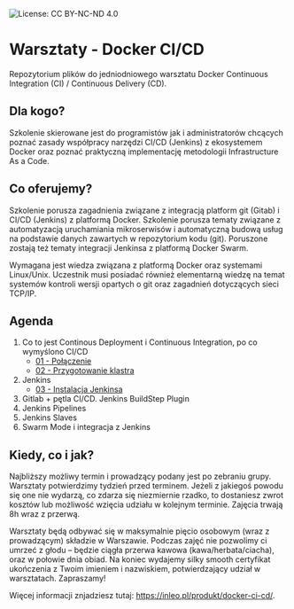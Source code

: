 ![License: CC BY-NC-ND 4.0](https://img.shields.io/badge/License-CC%20BY--NC--ND%204.0-lightgrey.svg)

# Warsztaty - Docker CI/CD
Repozytorium plików do jedniodniowego warsztatu Docker Continuous Integration (CI) / Continuous Delivery (CD).

## Dla kogo?

Szkolenie skierowane jest do programistów jak i administratorów chcących poznać zasady współpracy narzędzi CI/CD (Jenkins) z ekosystemem Docker oraz poznać praktyczną implementację metodologii Infrastructure As a Code.

## Co oferujemy?

Szkolenie porusza zagadnienia związane z integracją platform git (Gitab) i CI/CD (Jenkins) z platformą Docker. Szkolenie porusza tematy związane z automatyzacją uruchamiania mikroserwisów i automatyczną budową usług na podstawie danych zawartych w repozytorium kodu (git). Poruszone zostają też tematy integracji Jenkinsa z platformą Docker Swarm.

Wymagana jest wiedza związana z platformą Docker oraz systemami Linux/Unix. Uczestnik musi posiadać również elementarną wiedzę na temat systemów kontroli wersji opartych o git oraz zagadnień dotyczących sieci TCP/IP.

## Agenda

1. Co to jest Continous Deployment i Continuous Integration, po co wymyślono CI/CD
    * [01 - Połączenie](https://github.com/inleo-pl/Warsztaty-Docker-CI-CD/blob/master/01-Polaczenie)
    * [02 - Przygotowanie klastra](https://github.com/inleo-pl/Warsztaty-Docker-CI-CD/blob/master/02-Przygotowanie-klastra)
2. Jenkins
    * [03 - Instalacja Jenkinsa](https://github.com/inleo-pl/Warsztaty-Docker-CI-CD/blob/master/03-Instalacja-Jenkinsa)
3. Gitlab + pętla CI/CD. Jenkins BuildStep Plugin
4. Jenkins Pipelines
5. Jenkins Slaves
6. Swarm Mode i integracja z Jenkins

## Kiedy, co i jak?

Najbliższy możliwy termin i prowadzący podany jest po zebraniu grupy. Warsztaty potwierdzimy tydzień przed terminem. Jeżeli z jakiegoś powodu się one nie wydarzą, co zdarza się niezmiernie rzadko, to dostaniesz zwrot kosztów lub możliwość wzięcia udziału w kolejnym terminie. Zajęcia trwają 8h wraz z przerwą.

Warsztaty będą odbywać się w maksymalnie pięcio osobowym (wraz z prowadzącym) składzie w Warszawie. Podczas zajęć nie pozwolimy ci umrzeć z głodu – będzie ciągła przerwa kawowa (kawa/herbata/ciacha), oraz w połowie dnia obiad. Na koniec wydajemy silky smooth certyfikat ukończenia z Twoim imieniem i nazwiskiem, potwierdzający udział w warsztatach. Zapraszamy!

Więcej informacji znjadziesz tutaj: https://inleo.pl/produkt/docker-ci-cd/.
